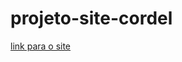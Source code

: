 # projeto-site-cordel
 
 <a href='cordel.html' target='_blank' rel='external'> link para o site </a>